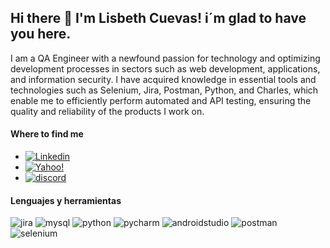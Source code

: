 ## Hi there 👋 I'm Lisbeth Cuevas! i´m glad to have you here.

I am a QA Engineer with a newfound passion for technology and optimizing development processes in sectors such as web development, applications, and information security. I have acquired knowledge in essential tools and technologies such as Selenium, Jira, Postman, Python, and Charles, which enable me to efficiently perform automated and API testing, ensuring the quality and reliability of the products I work on.

#### Where to find me

- [![Linkedin](https://img.shields.io/badge/LinkedIn-0077B5?style=for-the-badge&logo=linkedin&logoColor=white)](https://linkedin.com/in/lisbeth-cuevas-qa-engineer)
- [![Yahoo!](https://img.shields.io/badge/Yahoo!-6001D2?style=for-the-badge&logo=Yahoo!&logoColor=white)](mailto:lis.cc_93@yahoo.com.co)
- [![discord](https://img.shields.io/badge/Discord-7289DA?style=for-the-badge&logo=discord&logoColor=white)](messageto:merlin.93#2574)

#### Lenguajes y herramientas

<div id="header" align="left">
    <img decoding="async" src="https://img.shields.io/badge/Jira-0052CC?style=for-the-badge&logo=Jira&logoColor=white)" alt="jira"/>
  </a>
  <img decoding="async" src="https://img.shields.io/badge/MySQL-00000F?style=for-the-badge&logo=mysql&logoColor=white" alt="mysql"/>
  </a>
    <img decoding="async" src="https://img.shields.io/badge/Python-3776AB?style=for-the-badge&logo=python&logoColor=white" alt="python"/>
  </a>
 <img decoding="async" src="https://img.shields.io/badge/PyCharm-000000.svg?&style=for-the-badge&logo=PyCharm&logoColor=white" alt="pycharm"/>
  </a>
  <img decoding="async" src="https://img.shields.io/badge/Android_Studio-3DDC84?style=for-the-badge&logo=android-studio&logoColor=white" alt="androidstudio"/>
  </a>
  <img decoding="async" src="https://img.shields.io/badge/Postman-FF6C37?style=for-the-badge&logo=postman&logoColor=white" alt="postman"/>
  </a>
  <img decoding="async" src="https://img.shields.io/badge/-selenium-%43B02A?style=for-the-badge&logo=selenium&logoColor=white" alt="selenium"/>
  </a>

</div>





<!--
**liscc93/liscc93** is a ✨ _special_ ✨ repository because its `README.md` (this file) appears on your GitHub profile.

Here are some ideas to get you started:

- 🔭 I’m currently working on ...
- 🌱 I’m currently learning ...
- 👯 I’m looking to collaborate on ...
- 🤔 I’m looking for help with ...
- 💬 Ask me about ...
- 📫 How to reach me: ...
- 😄 Pronouns: ...
- ⚡ Fun fact: ...
-->
